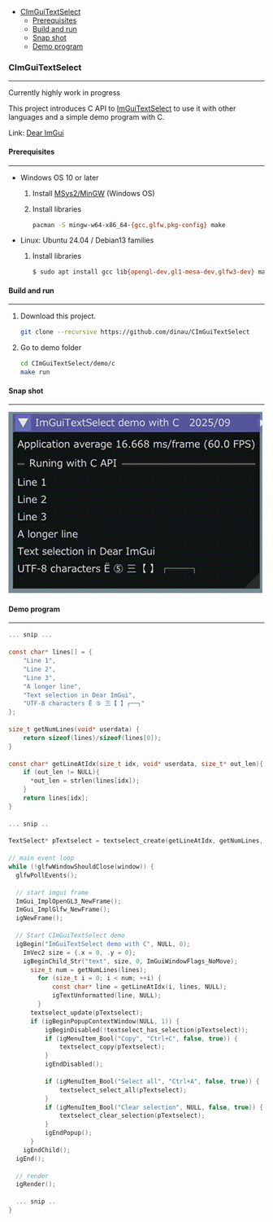 <!-- START doctoc generated TOC please keep comment here to allow auto update -->
<!-- DON'T EDIT THIS SECTION, INSTEAD RE-RUN doctoc TO UPDATE -->

- [CImGuiTextSelect](#cimguitextselect)
  - [Prerequisites](#prerequisites)
  - [Build and run](#build-and-run)
  - [Snap shot](#snap-shot)
  - [Demo program](#demo-program)

<!-- END doctoc generated TOC please keep comment here to allow auto update -->

### CImGuiTextSelect

---

Currently highly work in progress

This project introduces C API to [ImGuiTextSelect](https://github.com/AidanSun05/ImGuiTextSelect) to use it with other languages and
a simple demo program with C.

Link: [Dear ImGui](https://github.com/ocornut/imgui)


#### Prerequisites

---

- Windows OS 10 or later
   1. Install [MSys2/MinGW](https://www.msys2.org/) (Windows OS)
   1. Install libraries
   
      ```sh
      pacman -S mingw-w64-x86_64-{gcc,glfw,pkg-config} make
      ```

- Linux: Ubuntu 24.04 / Debian13 families  
   1. Install libraries

      ```sh
      $ sudo apt install gcc lib{opengl-dev,gl1-mesa-dev,glfw3-dev} make pkg-config
      ```

#### Build and run

---

1. Download this project.

   ```sh
   git clone --recursive https://github.com/dinau/CImGuiTextSelect
   ```
1. Go to demo folder

   ```sh
   cd CImGuiTextSelect/demo/c
   make run 
   ```

#### Snap shot

---

![alt](img/CImGuiTextSelect.gif)

#### Demo program 

---

```c
... snip ...

const char* lines[] = {
    "Line 1",
    "Line 2",
    "Line 3",
    "A longer line",
    "Text selection in Dear ImGui",
    "UTF-8 characters Ë ⑤ 三【 】┌──┐"
};

size_t getNumLines(void* userdata) {
    return sizeof(lines)/sizeof(lines[0]);
}

const char* getLineAtIdx(size_t idx, void* userdata, size_t* out_len){
    if (out_len != NULL){
      *out_len = strlen(lines[idx]);
    }
    return lines[idx];
}

... snip ..

TextSelect* pTextselect = textselect_create(getLineAtIdx, getNumLines, lines, false );

// main event loop
while (!glfwWindowShouldClose(window)) {
  glfwPollEvents();
  
  // start imgui frame
  ImGui_ImplOpenGL3_NewFrame();
  ImGui_ImplGlfw_NewFrame();
  igNewFrame();
  
  // Start CImGuiTextSelect demo
  igBegin("ImGuiTextSelect demo with C", NULL, 0);
    ImVec2 size = {.x = 0, .y = 0};
    igBeginChild_Str("text", size, 0, ImGuiWindowFlags_NoMove);
      size_t num = getNumLines(lines);
        for (size_t i = 0; i < num; ++i) {
            const char* line = getLineAtIdx(i, lines, NULL);
            igTextUnformatted(line, NULL);
        }
      textselect_update(pTextselect);
      if (igBeginPopupContextWindow(NULL, 1)) {
          igBeginDisabled(!textselect_has_selection(pTextselect));
          if (igMenuItem_Bool("Copy", "Ctrl+C", false, true)) {
              textselect_copy(pTextselect);
          }
          igEndDisabled();
  
          if (igMenuItem_Bool("Select all", "Ctrl+A", false, true)) {
              textselect_select_all(pTextselect);
          }
          if (igMenuItem_Bool("Clear selection", NULL, false, true)) {
              textselect_clear_selection(pTextselect);
          }
          igEndPopup();
      }
    igEndChild();
  igEnd();
  
  // render
  igRender();

  ... snip ..
}
```
